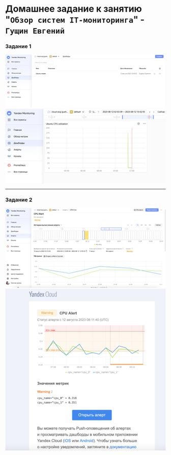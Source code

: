 # Домашнее задание к занятию "`Обзор систем IT-мониторинга`" - `Гущин Евгений`

### Задание 1

![CPU monitoring 1](../../img/SMON/Task1_1.png?raw=true)
![CPU monitoring 2](../../img/SMON/Task1_2.png?raw=true)


---

### Задание 2

![CPU alert 1](../../img/SMON/Task2_1.png?raw=true)
![CPU alert 2](../../img/SMON/Task2_2.png?raw=true)
